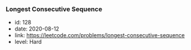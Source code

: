 ### Longest Consecutive Sequence

* id: 128
* date: 2020-08-12
* link: https://leetcode.com/problems/longest-consecutive-sequence
* level: Hard
